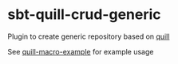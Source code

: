 # sbt-quill-crud-generic
Plugin to create generic repository based on [quill](https://github.com/getquill/quill)

See [quill-macro-example](https://github.com/ajozwik/quill-macro-example) for example usage
